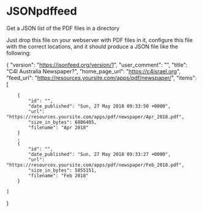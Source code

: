 # JSONpdffeed
Get a JSON list of the PDF files in a directory


Just drop this file on your webserver with PDF files in it, configure this file with the correct locations, and it should produce a JSON file like the following:



{
    "version": "https://jsonfeed.org/version/1",
    "user_comment": "",
    "title": "C4I Australia Newspaper?",
    "home_page_url": "https://c4israel.org",
    "feed_url": "https://resources.yoursite.com/apps/pdf/newspaper/",
    "items":
    [
        
        {
            "id": "",
            "date_published": "Sun, 27 May 2018 09:33:50 +0000",
            "url": "https://resources.yoursite.com/apps/pdf/newspaper/Apr_2018.pdf", 
            "size_in_bytes": 6886405,
            "filename": "Apr 2018"
        }
        ,
        {
            "id": "",
            "date_published": "Sun, 27 May 2018 09:33:27 +0000",
            "url": "https://resources.yoursite.com/apps/pdf/newspaper/Feb_2018.pdf", 
            "size_in_bytes": 5855151,
            "filename": "Feb 2018"
        }
         
	]
}
